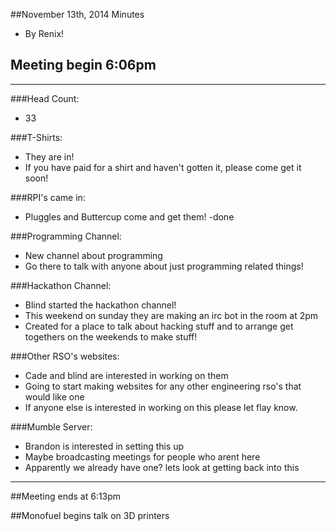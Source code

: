 ##November 13th, 2014 Minutes
* By Renix!

## Meeting begin 6:06pm

 - - -

###Head Count:
* 33

###T-Shirts:
* They are in! 
* If you have paid for a shirt and haven't gotten it, please come get it soon!

###RPI's came in:
* Pluggles and Buttercup come and get them!
-done

###Programming Channel:
* New channel about programming
* Go there to talk with anyone about just programming related things!

###Hackathon Channel:
* Blind started the hackathon channel!
* This weekend on sunday they are making an irc bot in the room at 2pm
* Created for a place to talk about hacking stuff and to arrange get togethers on the weekends to make stuff!

###Other RSO's websites:
* Cade and blind are interested in working on them
* Going to start making websites for any other engineering rso's that would like one
* If anyone else is interested in working on this please let flay know.

###Mumble Server:
* Brandon is interested in setting this up
* Maybe broadcasting meetings for people who arent here
* Apparently we already have one? lets look at getting back into this

- - - 

##Meeting ends at 6:13pm

##Monofuel begins talk on 3D printers
